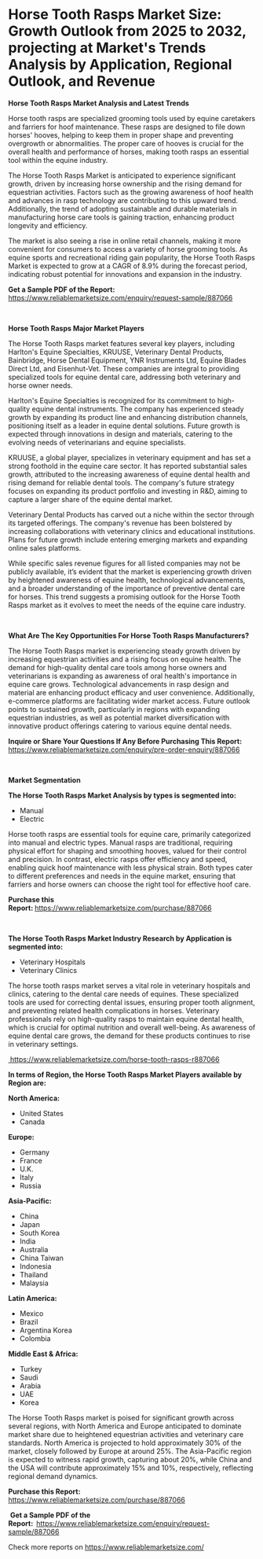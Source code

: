 <p><h1>Horse Tooth Rasps Market Size: Growth Outlook from 2025 to 2032, projecting at Market's Trends Analysis by Application, Regional Outlook, and Revenue</h1></p><p><strong>Horse Tooth Rasps Market Analysis and Latest Trends</strong></p>
<p><p>Horse tooth rasps are specialized grooming tools used by equine caretakers and farriers for hoof maintenance. These rasps are designed to file down horses' hooves, helping to keep them in proper shape and preventing overgrowth or abnormalities. The proper care of hooves is crucial for the overall health and performance of horses, making tooth rasps an essential tool within the equine industry.</p><p>The Horse Tooth Rasps Market is anticipated to experience significant growth, driven by increasing horse ownership and the rising demand for equestrian activities. Factors such as the growing awareness of hoof health and advances in rasp technology are contributing to this upward trend. Additionally, the trend of adopting sustainable and durable materials in manufacturing horse care tools is gaining traction, enhancing product longevity and efficiency.</p><p>The market is also seeing a rise in online retail channels, making it more convenient for consumers to access a variety of horse grooming tools. As equine sports and recreational riding gain popularity, the Horse Tooth Rasps Market is expected to grow at a CAGR of 8.9% during the forecast period, indicating robust potential for innovations and expansion in the industry.</p></p>
<p><strong>Get a Sample PDF of the Report:&nbsp;</strong> <a href="https://www.reliablemarketsize.com/enquiry/request-sample/887066?utm_campaign=2731&utm_medium=2&utm_source=Github&utm_content=ia&utm_term=03032025&utm_id=horse-tooth-rasps">https://www.reliablemarketsize.com/enquiry/request-sample/887066</a></p>
<p>&nbsp;</p>
<p><strong>Horse Tooth Rasps Major Market Players</strong></p>
<p><p>The Horse Tooth Rasps market features several key players, including Harlton's Equine Specialties, KRUUSE, Veterinary Dental Products, Bainbridge, Horse Dental Equipment, YNR Instruments Ltd, Equine Blades Direct Ltd, and Eisenhut-Vet. These companies are integral to providing specialized tools for equine dental care, addressing both veterinary and horse owner needs.</p><p>Harlton's Equine Specialties is recognized for its commitment to high-quality equine dental instruments. The company has experienced steady growth by expanding its product line and enhancing distribution channels, positioning itself as a leader in equine dental solutions. Future growth is expected through innovations in design and materials, catering to the evolving needs of veterinarians and equine specialists.</p><p>KRUUSE, a global player, specializes in veterinary equipment and has set a strong foothold in the equine care sector. It has reported substantial sales growth, attributed to the increasing awareness of equine dental health and rising demand for reliable dental tools. The company's future strategy focuses on expanding its product portfolio and investing in R&D, aiming to capture a larger share of the equine dental market.</p><p>Veterinary Dental Products has carved out a niche within the sector through its targeted offerings. The company's revenue has been bolstered by increasing collaborations with veterinary clinics and educational institutions. Plans for future growth include entering emerging markets and expanding online sales platforms.</p><p>While specific sales revenue figures for all listed companies may not be publicly available, it’s evident that the market is experiencing growth driven by heightened awareness of equine health, technological advancements, and a broader understanding of the importance of preventive dental care for horses. This trend suggests a promising outlook for the Horse Tooth Rasps market as it evolves to meet the needs of the equine care industry.</p></p>
<p>&nbsp;</p>
<p><strong>What Are The Key Opportunities For Horse Tooth Rasps Manufacturers?</strong></p>
<p><p>The Horse Tooth Rasps market is experiencing steady growth driven by increasing equestrian activities and a rising focus on equine health. The demand for high-quality dental care tools among horse owners and veterinarians is expanding as awareness of oral health's importance in equine care grows. Technological advancements in rasp design and material are enhancing product efficacy and user convenience. Additionally, e-commerce platforms are facilitating wider market access. Future outlook points to sustained growth, particularly in regions with expanding equestrian industries, as well as potential market diversification with innovative product offerings catering to various equine dental needs.</p></p>
<p><strong>Inquire or Share Your Questions If Any Before Purchasing This Report:</strong> <a href="https://www.reliablemarketsize.com/enquiry/pre-order-enquiry/887066?utm_campaign=2731&utm_medium=2&utm_source=Github&utm_content=ia&utm_term=03032025&utm_id=horse-tooth-rasps">https://www.reliablemarketsize.com/enquiry/pre-order-enquiry/887066</a></p>
<p>&nbsp;</p>
<p><strong>Market Segmentation</strong></p>
<p><strong>The Horse Tooth Rasps Market Analysis by types is segmented into:</strong></p>
<p><ul><li>Manual</li><li>Electric</li></ul></p>
<p><p>Horse tooth rasps are essential tools for equine care, primarily categorized into manual and electric types. Manual rasps are traditional, requiring physical effort for shaping and smoothing hooves, valued for their control and precision. In contrast, electric rasps offer efficiency and speed, enabling quick hoof maintenance with less physical strain. Both types cater to different preferences and needs in the equine market, ensuring that farriers and horse owners can choose the right tool for effective hoof care.</p></p>
<p><strong>Purchase this Report:&nbsp;</strong><a href="https://www.reliablemarketsize.com/purchase/887066?utm_campaign=2731&utm_medium=2&utm_source=Github&utm_content=ia&utm_term=03032025&utm_id=horse-tooth-rasps">https://www.reliablemarketsize.com/purchase/887066</a></p>
<p>&nbsp;</p>
<p><strong>The Horse Tooth Rasps Market Industry Research by Application is segmented into:</strong></p>
<p><ul><li>Veterinary Hospitals</li><li>Veterinary Clinics</li></ul></p>
<p><p>The horse tooth rasps market serves a vital role in veterinary hospitals and clinics, catering to the dental care needs of equines. These specialized tools are used for correcting dental issues, ensuring proper tooth alignment, and preventing related health complications in horses. Veterinary professionals rely on high-quality rasps to maintain equine dental health, which is crucial for optimal nutrition and overall well-being. As awareness of equine dental care grows, the demand for these products continues to rise in veterinary settings.</p></p>
<p><a href="https://www.reliablemarketsize.com/horse-tooth-rasps-r887066?utm_campaign=2731&utm_medium=2&utm_source=Github&utm_content=ia&utm_term=03032025&utm_id=horse-tooth-rasps">&nbsp;https://www.reliablemarketsize.com/horse-tooth-rasps-r887066</a></p>
<p><strong>In terms of Region, the Horse Tooth Rasps Market Players available by Region are:</strong></p>
<p>
    <p> <strong> North America: </strong>
        <ul>
            <li>United States</li>
            <li>Canada</li>
        </ul>
        </p> 
    <p> <strong> Europe: </strong>
        <ul>
            <li>Germany</li>
            <li>France</li>
            <li>U.K.</li>
            <li>Italy</li>
            <li>Russia</li>
        </ul>
        </p> 
    <p> <strong> Asia-Pacific: </strong>
        <ul>
            <li>China</li>
            <li>Japan</li>
            <li>South Korea</li>
            <li>India</li>
            <li>Australia</li>
            <li>China Taiwan</li>
            <li>Indonesia</li>
            <li>Thailand</li>
            <li>Malaysia</li>
        </ul>
        </p> 
    <p> <strong> Latin America: </strong>
        <ul>
            <li>Mexico</li>
            <li>Brazil</li>
            <li>Argentina Korea</li>
            <li>Colombia</li>
        </ul>
        </p> 
    <p> <strong> Middle East & Africa: </strong>
        <ul>
            <li>Turkey</li>
            <li>Saudi</li>
            <li>Arabia</li>
            <li>UAE</li>
            <li>Korea</li>
        </ul>
    </p>
    </p>
<p><p>The Horse Tooth Rasps market is poised for significant growth across several regions, with North America and Europe anticipated to dominate market share due to heightened equestrian activities and veterinary care standards. North America is projected to hold approximately 30% of the market, closely followed by Europe at around 25%. The Asia-Pacific region is expected to witness rapid growth, capturing about 20%, while China and the USA will contribute approximately 15% and 10%, respectively, reflecting regional demand dynamics.</p></p>
<p><strong>Purchase this Report: </strong><a href="https://www.reliablemarketsize.com/purchase/887066?utm_campaign=2731&utm_medium=2&utm_source=Github&utm_content=ia&utm_term=03032025&utm_id=horse-tooth-rasps">https://www.reliablemarketsize.com/purchase/887066</a></p>
<p>&nbsp;<strong>Get a Sample PDF of the Report:&nbsp;&nbsp;</strong><a href="https://www.reliablemarketsize.com/enquiry/request-sample/887066?utm_campaign=2731&utm_medium=2&utm_source=Github&utm_content=ia&utm_term=03032025&utm_id=horse-tooth-rasps">https://www.reliablemarketsize.com/enquiry/request-sample/887066</a></p>
<p><strong></strong></p>
<p>Check more reports on <a href="https://www.reliablemarketsize.com/?utm_campaign=2731&utm_medium=2&utm_source=Github&utm_content=ia&utm_term=03032025&utm_id=horse-tooth-rasps">https://www.reliablemarketsize.com/</a></p>